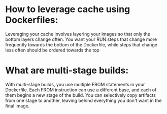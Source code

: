 # How to leverage cache using Dockerfiles:
Leveraging your cache involves layering your images so that only the bottom layers change often.
You want your RUN steps that change more frequently towards the bottom of the Dockerfile, while steps that change less often should be ordered towards the top
#  What are multi-stage builds:
With multi-stage builds, you use multiple FROM statements in your Dockerfile. Each FROM instruction can use a different base, and each of them begins a new stage of the build. You can selectively copy artifacts from one stage to another, leaving behind everything you don't want in the final image.